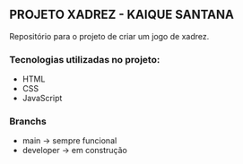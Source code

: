 ## PROJETO XADREZ - KAIQUE SANTANA

Repositório para o projeto de criar um jogo de xadrez.

### Tecnologias utilizadas no projeto:

- HTML
- CSS
- JavaScript

### Branchs

- main -> sempre funcional
- developer -> em construção